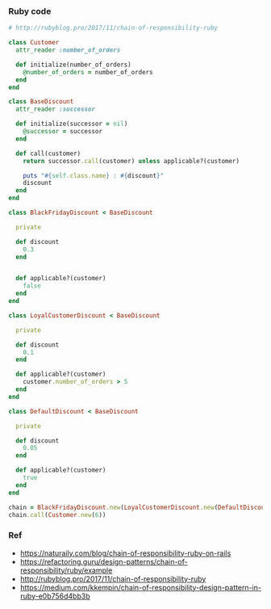 ### Ruby code
```ruby
# http://rubyblog.pro/2017/11/chain-of-responsibility-ruby

class Customer
  attr_reader :number_of_orders

  def initialize(number_of_orders)
    @number_of_orders = number_of_orders
  end
end

class BaseDiscount
  attr_reader :successor

  def initialize(successor = nil)
    @successor = successor
  end

  def call(customer)
    return successor.call(customer) unless applicable?(customer)

    puts "#{self.class.name} : #{discount}"
    discount
  end
end

class BlackFridayDiscount < BaseDiscount

  private

  def discount
    0.3
  end


  def applicable?(customer)
    false
  end
end

class LoyalCustomerDiscount < BaseDiscount

  private

  def discount
    0.1
  end

  def applicable?(customer)
    customer.number_of_orders > 5
  end
end

class DefaultDiscount < BaseDiscount

  private

  def discount
    0.05
  end

  def applicable?(customer)
    true
  end
end

chain = BlackFridayDiscount.new(LoyalCustomerDiscount.new(DefaultDiscount.new))
chain.call(Customer.new(6))

```

### Ref
- https://naturaily.com/blog/chain-of-responsibility-ruby-on-rails
- https://refactoring.guru/design-patterns/chain-of-responsibility/ruby/example
- http://rubyblog.pro/2017/11/chain-of-responsibility-ruby
- https://medium.com/kkempin/chain-of-responsibility-design-pattern-in-ruby-e0b756d4bb3b
